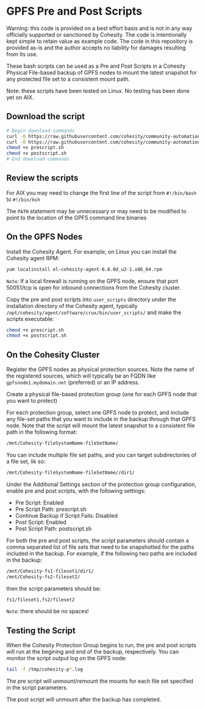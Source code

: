 # GPFS Pre and Post Scripts

Warning: this code is provided on a best effort basis and is not in any way officially supported or sanctioned by Cohesity. The code is intentionally kept simple to retain value as example code. The code in this repository is provided as-is and the author accepts no liability for damages resulting from its use.

These bash scripts can be used as a Pre and Post Scripts in a Cohesity Physical File-based backup of GPFS nodes to mount the latest snapshot for any protected file set to a consistent mount path.

Note: these scripts have been tested on Linux. No testing has been done yet on AIX.

## Download the script

```bash
# Begin download commands
curl -O https://raw.githubusercontent.com/cohesity/community-automation-samples/main/bash/gpfs_snap_mounter/prescript.sh
curl -O https://raw.githubusercontent.com/cohesity/community-automation-samples/main/bash/gpfs_snap_mounter/postscript.sh
chmod +x prescript.sh
chmod +x postscript.sh
# End download commands
```

## Review the scripts

For AIX you may need to change the first line of the script from `#!/bin/bash` to `#!/bin/ksh`

The `PATH` statement may be unnecessary or may need to be modified to point to the location of the GPFS command line binaries

## On the GPFS Nodes

Install the Cohesity Agent. For example, on Linux you can install the Cohesity agent RPM:

```bash
yum localinstall el-cohesity-agent-6.6.0d_u2-1.x86_64.rpm
```

`Note`: If a local firewall is running on the GPFS node, ensure that port 50051/tcp is open for inbound connections from the Cohesity cluster.

Copy the pre and post scripts into `user_scripts` directory under the installation directory of the Cohesity agent, typically `/opt/cohesity/agent/software/crux/bin/user_scripts/` and make the scripts executable:

```bash
chmod +x prescript.sh
chmod +x postscript.sh
```

## On the Cohesity Cluster

Register the GPFS nodes as physical protection sources. Note the name of the registered sources, which will typically be an FQDN like `gpfsnode1.mydomain.net` (preferred) or an IP address.

Create a physical file-based protection group (one for each GPFS node that you want to protect)

For each protection group, select one GPFS node to protect, and include any file-set paths that you want to include in the backup through that GPFS node. Note that the script will mount the latest snapshot to a consistent file path in the following format:

```bash
/mnt/Cohesity-fileSystemName-fileSetName/
```

You can include multiple file set paths, and you can target subdirectories of a file set, lik so:

```bash
/mnt/Cohesity-fileSystemName-fileSetName//dir1/
```

Under the Additional Settings section of the protection group configuration, enable pre and post scripts, with the following settings:

* Pre Script: Enabled
* Pre Script Path: prescript.sh
* Continue Backup if Script Fails: Disabled
* Post Script: Enabled
* Post Script Path: postscript.sh

For both the pre and post scripts, the script parameters should contain a comma separated list of file sets that need to be snapshotted for the paths included in the backup. For example, if the following two paths are included in the backup:

```bash
/mnt/Cohesity-fs1-fileset1/dir1/
/mnt/Cohesity-fs2-fileset2/
```

then the script parameters should be:

```bash
fs1/fileset1,fs2/fileset2
```

`Note`: there should be no spaces!

## Testing the Script

When the Cohesity Protection Group begins to run, the pre and post scripts will run at the begining and end of the backup, respectively. You can monitor the script output log on the GPFS node:

```bash
tail -f /tmp/cohesity-p*.log
```

The pre script will unmount/remount the mounts for each file set specified in the script parameters.

The post script will unmount after the backup has completed.
